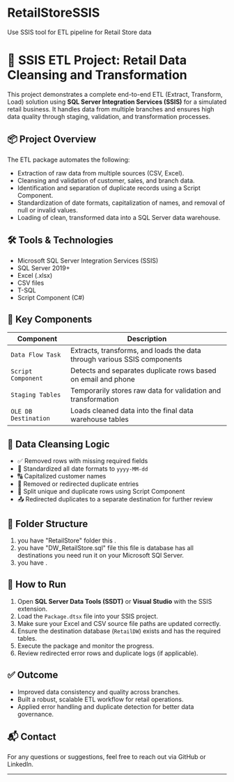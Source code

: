 # RetailStoreSSIS
Use SSIS tool for ETL pipeline for Retail Store data
# 🧩 SSIS ETL Project: Retail Data Cleansing and Transformation

This project demonstrates a complete end-to-end ETL (Extract, Transform, Load) solution using **SQL Server Integration Services (SSIS)** for a simulated retail business. It handles data from multiple branches and ensures high data quality through staging, validation, and transformation processes.

## 📦 Project Overview

The ETL package automates the following:
- Extraction of raw data from multiple sources (CSV, Excel).
- Cleansing and validation of customer, sales, and branch data.
- Identification and separation of duplicate records using a Script Component.
- Standardization of date formats, capitalization of names, and removal of null or invalid values.
- Loading of clean, transformed data into a SQL Server data warehouse.

## 🛠️ Tools & Technologies

- Microsoft SQL Server Integration Services (SSIS)
- SQL Server 2019+
- Excel (.xlsx)
- CSV files
- T-SQL
- Script Component (C#)

## 📂 Key Components

| Component          | Description |
|-------------------|-------------|
| `Data Flow Task`  | Extracts, transforms, and loads the data through various SSIS components |
| `Script Component`| Detects and separates duplicate rows based on email and phone |
| `Staging Tables`  | Temporarily stores raw data for validation and transformation |
| `OLE DB Destination` | Loads cleaned data into the final data warehouse tables |

## 🧪 Data Cleansing Logic

- ✅ Removed rows with missing required fields
- 🧹 Standardized all date formats to `yyyy-MM-dd`
- 🔠 Capitalized customer names
- 🚫 Removed or redirected duplicate entries
- 🔄 Split unique and duplicate rows using Script Component
- 📤 Redirected duplicates to a separate destination for further review

## 📁 Folder Structure
1. you have "RetailStore" folder this .
2. you have "DW_RetailStore.sql" file this file is database has all destinations you need run it on your Microsoft SQl Server.
3. you have .

## 🚀 How to Run

1. Open **SQL Server Data Tools (SSDT)** or **Visual Studio** with the SSIS extension.
2. Load the `Package.dtsx` file into your SSIS project.
3. Make sure your Excel and CSV source file paths are updated correctly.
4. Ensure the destination database (`RetailDW`) exists and has the required tables.
5. Execute the package and monitor the progress.
6. Review redirected error rows and duplicate logs (if applicable).

## ✅ Outcome

- Improved data consistency and quality across branches.
- Built a robust, scalable ETL workflow for retail operations.
- Applied error handling and duplicate detection for better data governance.

## 📬 Contact

For any questions or suggestions, feel free to reach out via GitHub or LinkedIn.

---

